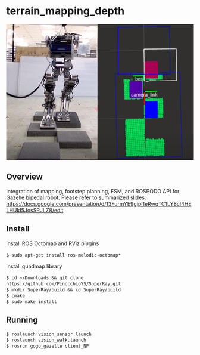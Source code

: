 # terrain_mapping_depth

![Screenshot](gazelle_steppingstone_visionV3.png)

## Overview
Integration of mapping, footstep planning, FSM, and ROSPODO API for Gazelle bipedal robot.
Please refer to summarized slides: https://docs.google.com/presentation/d/13FurmYE9gjpi1eRwqTC1LY8cl4HELHUkI5JosSRJLZ8/edit 

## Install

install ROS Octomap and RViz plugins
```
$ sudo apt-get install ros-melodic-octomap*
```

install quadmap library
```
$ cd ~/Downloads && git clone https://github.com/PinocchioYS/SuperRay.git
$ mkdir SuperRay/build && cd SuperRay/build
$ cmake ..
$ sudo make install
```


## Running

```
$ roslaunch vision_sensor.launch 
$ roslaunch vision_walk.launch 
$ rosrun gogo_gazelle client_NP

```
